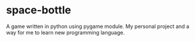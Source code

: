 # space-bottle
A game written in python using pygame module. My personal project and a way for me to learn new programming language.
